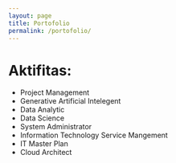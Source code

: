 ```yaml
---
layout: page
title: Portofolio
permalink: /portofolio/
---
```


# Aktifitas:
-  Project Management 
-  Generative Artificial Intelegent 
-  Data Analytic
-  Data Science
-  System Administrator
-  Information Technology Service Mangement
-  IT Master Plan
-  Cloud Architect  